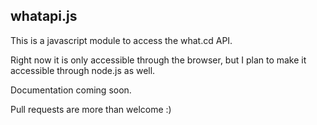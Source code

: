 ## whatapi.js

This is a javascript module to access the what.cd API.

Right now it is only accessible through the browser, 
but I plan to make it accessible through node.js as well.

Documentation coming soon.

Pull requests are more than welcome :)
